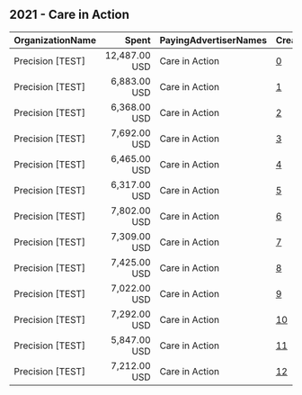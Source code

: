 ## 2021 - Care in Action 
|OrganizationName|Spent|PayingAdvertiserNames|CreativeUrls|Impressions|Genders|AgeBrackets|CountryCodes|BillingAddresses|CandidateBallotInformation|
|:---|---:|:---|:---|---:|:---|:---|:---|:---|:---|
|Precision [TEST]|12,487.00 USD|Care in Action|[0](https://www.snap.com/political-ads/asset/b1881d610981f570b2349f31c7574a31911fd02f6dceeb400a42048bcf04da2c?mediaType=png)|784,762|FEMALE|18+|united states|"1121 14th Street NW Suite 700,Washington,20005,US"|Virginia Election|
|Precision [TEST]|6,883.00 USD|Care in Action|[1](https://www.snap.com/political-ads/asset/731f5402a8c465697aea50b90b0af53687622b0f4834ce9cba7b9e649fd3ebb1?mediaType=mp4)|328,819||18+|united states|"1121 14th Street NW Suite 700,Washington,20005,US"|Care in Action|
|Precision [TEST]|6,368.00 USD|Care in Action|[2](https://www.snap.com/political-ads/asset/0c94e2654f7bb140d546c82d08ae542b9099de0a8c2e9434f2c2a99823145be3?mediaType=jpg)|825,776||18+|united states|"1121 14th Street NW Suite 700,Washington,20005,US"|Care in Action|
|Precision [TEST]|7,692.00 USD|Care in Action|[3](https://www.snap.com/political-ads/asset/4b12dc9927775cf8bb75ebfac6cdbe6fd42b7a904414f71bb03ab41f191e5f75?mediaType=png)|905,908||18+|united states|"1121 14th Street NW Suite 700,Washington,20005,US"|Care in Action|
|Precision [TEST]|6,465.00 USD|Care in Action|[4](https://www.snap.com/political-ads/asset/4b12dc9927775cf8bb75ebfac6cdbe6fd42b7a904414f71bb03ab41f191e5f75?mediaType=png)|842,905||18+|united states|"1121 14th Street NW Suite 700,Washington,20005,US"|Care in Action|
|Precision [TEST]|6,317.00 USD|Care in Action|[5](https://www.snap.com/political-ads/asset/4dfb6fd17724c726a6182a63a5287b23010a846a01706a860c91eb888206b2d2?mediaType=png)|838,666||18+|united states|"1121 14th Street NW Suite 700,Washington,20005,US"|Care in Action|
|Precision [TEST]|7,802.00 USD|Care in Action|[6](https://www.snap.com/political-ads/asset/4dfb6fd17724c726a6182a63a5287b23010a846a01706a860c91eb888206b2d2?mediaType=png)|904,848||18+|united states|"1121 14th Street NW Suite 700,Washington,20005,US"|Care in Action|
|Precision [TEST]|7,309.00 USD|Care in Action|[7](https://www.snap.com/political-ads/asset/4dfb6fd17724c726a6182a63a5287b23010a846a01706a860c91eb888206b2d2?mediaType=png)|349,521||18+|united states|"1121 14th Street NW Suite 700,Washington,20005,US"|Care in Action|
|Precision [TEST]|7,425.00 USD|Care in Action|[8](https://www.snap.com/political-ads/asset/4b12dc9927775cf8bb75ebfac6cdbe6fd42b7a904414f71bb03ab41f191e5f75?mediaType=png)|354,751||18+|united states|"1121 14th Street NW Suite 700,Washington,20005,US"|Care in Action|
|Precision [TEST]|7,022.00 USD|Care in Action|[9](https://www.snap.com/political-ads/asset/0c94e2654f7bb140d546c82d08ae542b9099de0a8c2e9434f2c2a99823145be3?mediaType=jpg)|337,367||18+|united states|"1121 14th Street NW Suite 700,Washington,20005,US"|Care in Action|
|Precision [TEST]|7,292.00 USD|Care in Action|[10](https://www.snap.com/political-ads/asset/0c94e2654f7bb140d546c82d08ae542b9099de0a8c2e9434f2c2a99823145be3?mediaType=jpg)|842,888||18+|united states|"1121 14th Street NW Suite 700,Washington,20005,US"|Care in Action|
|Precision [TEST]|5,847.00 USD|Care in Action|[11](https://www.snap.com/political-ads/asset/731f5402a8c465697aea50b90b0af53687622b0f4834ce9cba7b9e649fd3ebb1?mediaType=mp4)|775,211||18+|united states|"1121 14th Street NW Suite 700,Washington,20005,US"|Care in Action|
|Precision [TEST]|7,212.00 USD|Care in Action|[12](https://www.snap.com/political-ads/asset/731f5402a8c465697aea50b90b0af53687622b0f4834ce9cba7b9e649fd3ebb1?mediaType=mp4)|832,922||18+|united states|"1121 14th Street NW Suite 700,Washington,20005,US"|Care in Action|
